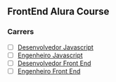 ## FrontEnd Alura Course

### Carrers

- [ ] [Desenvolvedor Javascript](https://cursos.alura.com.br/career/desenvolvedor-javascript)
- [ ] [Engenheiro Javascript](https://cursos.alura.com.br/career/engenheiro-javascript)
- [ ] [Desenvolvedor Front End](https://cursos.alura.com.br/career/desenvolvedor-front-end)
- [ ] [Engenheiro Front End](https://cursos.alura.com.br/career/engenheiro-front-end)

